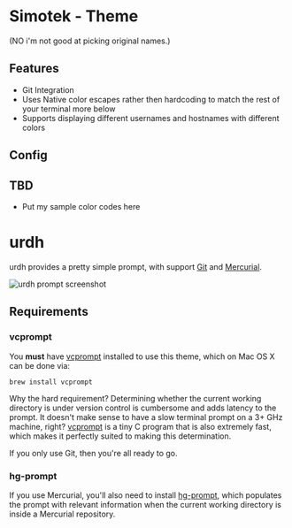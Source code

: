 # Simotek - Theme
(NO i'm not good at picking original names.)

## Features
  * Git Integration
  * Uses Native color escapes rather then hardcoding to match the rest of your terminal more below
  * Supports displaying different usernames and hostnames with different colors 

## Config

## TBD
  * Put my sample color codes here

# urdh

urdh provides a pretty simple prompt, with support [Git][] and [Mercurial][].

![urdh prompt screenshot][screenshot]

## Requirements

### vcprompt

You **must** have [vcprompt][] installed to use this theme, which on Mac OS X can be done via:

    brew install vcprompt

Why the hard requirement? Determining whether the current working directory is under version control is cumbersome and adds latency to the prompt. It doesn't make sense to have a slow terminal prompt on a 3+ GHz machine, right? [vcprompt][] is a tiny C program that is also extremely fast, which makes it perfectly suited to making this determination.

If you only use Git, then you're all ready to go.

### hg-prompt

If you use Mercurial, you'll also need to install [hg-prompt][], which populates the prompt with relevant information when the current working directory is inside a Mercurial repository.

[hg-prompt]: http://sjl.bitbucket.org/hg-prompt/
[Git]: http://git-scm.com/
[Mercurial]: http://mercurial.selenic.com/
[screenshot]: http://i.imgur.com/zoa85vj.png
[vcprompt]: https://bitbucket.org/gward/vcprompt
